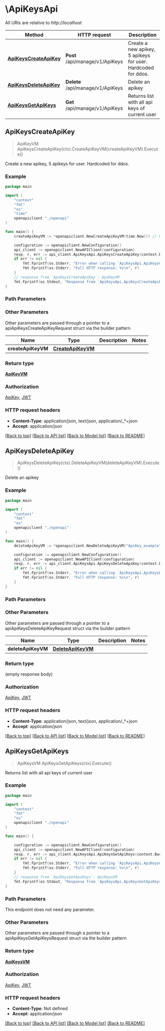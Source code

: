 # \ApiKeysApi

All URIs are relative to *http://localhost*

Method | HTTP request | Description
------------- | ------------- | -------------
[**ApiKeysCreateApiKey**](ApiKeysApi.md#ApiKeysCreateApiKey) | **Post** /api/manage/v1/ApiKeys | Create a new apikey, 5 apikeys for user. Hardcoded for ddos.
[**ApiKeysDeleteApiKey**](ApiKeysApi.md#ApiKeysDeleteApiKey) | **Delete** /api/manage/v1/ApiKeys | Delete an apikey
[**ApiKeysGetApiKeys**](ApiKeysApi.md#ApiKeysGetApiKeys) | **Get** /api/manage/v1/ApiKeys | Returns list with all api keys of current user



## ApiKeysCreateApiKey

> ApiKeyVM ApiKeysCreateApiKey(ctx).CreateApiKeyVM(createApiKeyVM).Execute()

Create a new apikey, 5 apikeys for user. Hardcoded for ddos.

### Example

```go
package main

import (
    "context"
    "fmt"
    "os"
    "time"
    openapiclient "./openapi"
)

func main() {
    createApiKeyVM := *openapiclient.NewCreateApiKeyVM(time.Now()) // CreateApiKeyVM | 

    configuration := openapiclient.NewConfiguration()
    api_client := openapiclient.NewAPIClient(configuration)
    resp, r, err := api_client.ApiKeysApi.ApiKeysCreateApiKey(context.Background()).CreateApiKeyVM(createApiKeyVM).Execute()
    if err != nil {
        fmt.Fprintf(os.Stderr, "Error when calling `ApiKeysApi.ApiKeysCreateApiKey``: %v\n", err)
        fmt.Fprintf(os.Stderr, "Full HTTP response: %v\n", r)
    }
    // response from `ApiKeysCreateApiKey`: ApiKeyVM
    fmt.Fprintf(os.Stdout, "Response from `ApiKeysApi.ApiKeysCreateApiKey`: %v\n", resp)
}
```

### Path Parameters



### Other Parameters

Other parameters are passed through a pointer to a apiApiKeysCreateApiKeyRequest struct via the builder pattern


Name | Type | Description  | Notes
------------- | ------------- | ------------- | -------------
 **createApiKeyVM** | [**CreateApiKeyVM**](CreateApiKeyVM.md) |  | 

### Return type

[**ApiKeyVM**](ApiKeyVM.md)

### Authorization

[ApiKey](../README.md#ApiKey), [JWT](../README.md#JWT)

### HTTP request headers

- **Content-Type**: application/json, text/json, application/_*+json
- **Accept**: application/json

[[Back to top]](#) [[Back to API list]](../README.md#documentation-for-api-endpoints)
[[Back to Model list]](../README.md#documentation-for-models)
[[Back to README]](../README.md)


## ApiKeysDeleteApiKey

> ApiKeysDeleteApiKey(ctx).DeleteApiKeyVM(deleteApiKeyVM).Execute()

Delete an apikey

### Example

```go
package main

import (
    "context"
    "fmt"
    "os"
    openapiclient "./openapi"
)

func main() {
    deleteApiKeyVM := *openapiclient.NewDeleteApiKeyVM("ApiKey_example") // DeleteApiKeyVM | 

    configuration := openapiclient.NewConfiguration()
    api_client := openapiclient.NewAPIClient(configuration)
    resp, r, err := api_client.ApiKeysApi.ApiKeysDeleteApiKey(context.Background()).DeleteApiKeyVM(deleteApiKeyVM).Execute()
    if err != nil {
        fmt.Fprintf(os.Stderr, "Error when calling `ApiKeysApi.ApiKeysDeleteApiKey``: %v\n", err)
        fmt.Fprintf(os.Stderr, "Full HTTP response: %v\n", r)
    }
}
```

### Path Parameters



### Other Parameters

Other parameters are passed through a pointer to a apiApiKeysDeleteApiKeyRequest struct via the builder pattern


Name | Type | Description  | Notes
------------- | ------------- | ------------- | -------------
 **deleteApiKeyVM** | [**DeleteApiKeyVM**](DeleteApiKeyVM.md) |  | 

### Return type

 (empty response body)

### Authorization

[ApiKey](../README.md#ApiKey), [JWT](../README.md#JWT)

### HTTP request headers

- **Content-Type**: application/json, text/json, application/_*+json
- **Accept**: application/json

[[Back to top]](#) [[Back to API list]](../README.md#documentation-for-api-endpoints)
[[Back to Model list]](../README.md#documentation-for-models)
[[Back to README]](../README.md)


## ApiKeysGetApiKeys

> ApiKeysVM ApiKeysGetApiKeys(ctx).Execute()

Returns list with all api keys of current user



### Example

```go
package main

import (
    "context"
    "fmt"
    "os"
    openapiclient "./openapi"
)

func main() {

    configuration := openapiclient.NewConfiguration()
    api_client := openapiclient.NewAPIClient(configuration)
    resp, r, err := api_client.ApiKeysApi.ApiKeysGetApiKeys(context.Background()).Execute()
    if err != nil {
        fmt.Fprintf(os.Stderr, "Error when calling `ApiKeysApi.ApiKeysGetApiKeys``: %v\n", err)
        fmt.Fprintf(os.Stderr, "Full HTTP response: %v\n", r)
    }
    // response from `ApiKeysGetApiKeys`: ApiKeysVM
    fmt.Fprintf(os.Stdout, "Response from `ApiKeysApi.ApiKeysGetApiKeys`: %v\n", resp)
}
```

### Path Parameters

This endpoint does not need any parameter.

### Other Parameters

Other parameters are passed through a pointer to a apiApiKeysGetApiKeysRequest struct via the builder pattern


### Return type

[**ApiKeysVM**](ApiKeysVM.md)

### Authorization

[ApiKey](../README.md#ApiKey), [JWT](../README.md#JWT)

### HTTP request headers

- **Content-Type**: Not defined
- **Accept**: application/json

[[Back to top]](#) [[Back to API list]](../README.md#documentation-for-api-endpoints)
[[Back to Model list]](../README.md#documentation-for-models)
[[Back to README]](../README.md)

